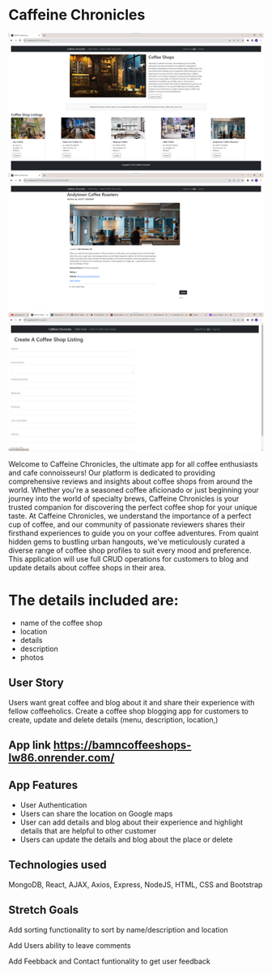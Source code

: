 #  Caffeine  Chronicles 
![main page](<Img/Screenshot 2023-08-02 091148.png>)
![details page](<Img/Screenshot 2023-08-02 091214.png>)
![create form](<Img/Screenshot 2023-08-01 220535.png>)

Welcome to Caffeine Chronicles, the ultimate app for all coffee enthusiasts and cafe connoisseurs! Our platform is dedicated to providing comprehensive reviews and insights about coffee shops from around the world. Whether you're a seasoned coffee aficionado or just beginning your journey into the world of specialty brews, Caffeine Chronicles is your trusted companion for discovering the perfect coffee shop for your unique taste.
At Caffeine Chronicles, we understand the importance of a perfect cup of coffee, and our community of passionate reviewers shares their firsthand experiences to guide you on your coffee adventures. From quaint hidden gems to bustling urban hangouts, we've meticulously curated a diverse range of coffee shop profiles to suit every mood and preference.
<br/>
This application will use full CRUD operations for customers to blog and update details about coffee shops in their area. 


# The details included are:
- name of the coffee shop
- location
- details
- description
- photos


## User Story

Users want great coffee and blog about it and share their experience with fellow coffeeholics. Create a coffee shop blogging app for customers to create, update and delete details (menu, description, location,) 

## App link     https://bamncoffeeshops-lw86.onrender.com/



## App Features

- User Authentication 
- Users can share the location on Google maps
- User can add details and blog about their experience and highlight details that are helpful to other customer
- Users can update the details and blog about the place or delete


## Technologies used
MongoDB, React, AJAX, Axios, Express, NodeJS, HTML, CSS and Bootstrap

## Stretch Goals

Add sorting functionality to sort by name/description and location

Add Users ability to leave comments 

Add Feebback and Contact funtionality to get user feedback

 


